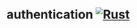 # authentication [![Rust](https://github.com/CityBear3/authentication/actions/workflows/rust.yml/badge.svg)](https://github.com/CityBear3/authentication/actions/workflows/rust.yml)